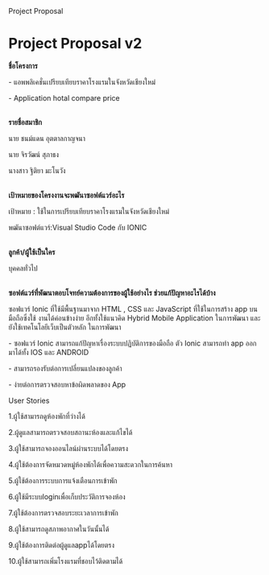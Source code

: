 <html>
	<head></head>
	Project Proposal
	<body>
		<h1>Project Proposal v2</h1>
		<b>ชื่อโครงการ</b>
		<p>	-  แอพพลิเคชั่นเปรียบเทียบราคาโรงแรมในจังหวัดเชียงใหม่<p>
		<p>	-  Application hotal compare price</p>
		<br>
		<b>รายชื่อสมาชิก</b>
		<p>นาย ชนม์แดน อุตตาลกาญจนา
		<p>นาย  จิรวัฒน์ สุภาธง	
		<p>นางสาว ฐิติยา มะโนวัง <p>
		<br>
		<b>เป้าหมายของโครงงานจะพฒันาซอฟต์แวร์อะไร</b>
		<p>เป้าหมาย : ใช้ในการเปรียบเทียบราคาโรงแรมในจังหวัดเชียงใหม่<p>
		<p>พฒันาซอฟต์แวร์:Visual Studio Code กับ IONIC<p>
		<br>	
		<b>ลูกค้า/ผู้ใช้เป็นใคร</b><p>
		<p>บุคคลทั่วไป<p>
		<br>
		<b>ซอฟต์แวร์ที่พัฒนาตอบโจทย์ความต้องการของผู้ใช้อย่างไร ช่วยแก้ปัญหาอะไรได้บ้าง</b>
		<p>ซอฟแวร์ Ionic ที่ใช้มีพื้นฐานมาจาก  HTML , CSS และ JavaScript ที่ใช้ในการสร้าง app บนมือถือซึ่งใช้
		งานได้ค่อนข้างง่าย อีกทั้งใช้แนวคิด Hybrid Mobile Application ในการพัฒนา และ ยังใช้เทคโนโลยีเว็บเป็นตัวหลัก
		ในการพัฒนา</p>
		<p> - ซอฟแวร์ Ionic สามารถแก้ปัญหาเรื่องระบบปฏิบัติการของมือถือ ตัว Ionic สามารถทำ app ออกมาได้ทั้ง IOS และ ANDROID</p>
		<p>- สามารถรองรับต่อการเปลี่ยนแปลงของลูกค้า</p>
		<p>- ง่ายต่อการตรวจสอบหาข้อผิดพลาดของ App</p>
		<p> User Stories<p>
		<p> 1.ผู้ใช้สามารถดูห้องพักที่ว่างได้</p>
		<p> 2.ผู้ดูแลสามารถตรวจสอบสถานะห้องและแก้ไขได้</p>
		<p> 3.ผู้ใช้สามารถจองออนไลน์ผ่านระบบได้โดยตรง</p>
		<p> 4.ผู้ใช้ต้องการจัดหมวดหมู่ห้องพักได้เพื่อความสะดวกในการค้นหา</p>
		<p> 5.ผู้ใช้ต้องการระบบการแจ้งเตือนการเข้าพัก</p>
		<p> 6.ผู้ใช้มีระบบloginเพื่อเก็บประวัติการจองห้อง</p>
		<p> 7.ผู้ใช้ต้องการตรวจสอบระยะเวลาการเข้าพัก</p>
		<p> 8.ผู้ใช้สามารถดูสภาพอากาศในวันนั้นได้</p>
		<p> 9.ผู้ใช้ต้องการติดต่อผู้ดูแลappได้โดยตรง</p>
		<p> 10.ผู้ใช้สามารถเพิ่มโรงแรมที่ชอบไว้ติดตามได้</p>
	
</html>

